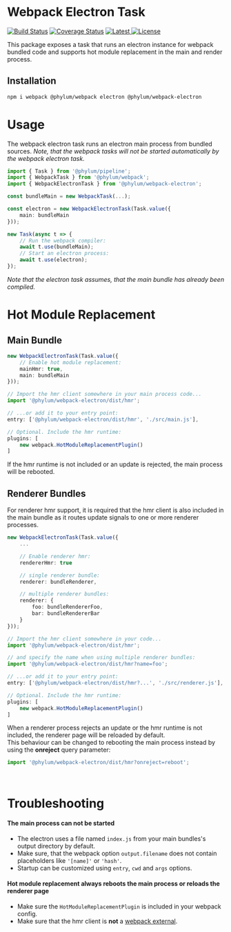 # Webpack Electron Task
[![Build Status](https://travis-ci.com/phylumjs/webpack-electron.svg?branch=master)](https://travis-ci.com/phylumjs/webpack-electron)
[![Coverage Status](https://coveralls.io/repos/github/phylumjs/webpack-electron/badge.svg?branch=master)](https://coveralls.io/github/phylumjs/webpack-electron?branch=master)
[![Latest](https://img.shields.io/npm/v/@phylum/webpack-electron.svg?label=latest) ![License](https://img.shields.io/npm/l/@phylum/webpack-electron.svg?label=license)](https://npmjs.org/package/@phylum/webpack-electron)

This package exposes a task that runs an electron instance for webpack bundled code and supports hot module replacement in the main and render process.

## Installation
```bash
npm i webpack @phylum/webpack electron @phylum/webpack-electron
```

# Usage
The webpack electron task runs an electron main process from bundled sources.
*Note, that the webpack tasks will not be started automatically by the webpack electron task.*

```ts
import { Task } from '@phylum/pipeline';
import { WebpackTask } from '@phylum/webpack';
import { WebpackElectronTask } from '@phylum/webpack-electron';

const bundleMain = new WebpackTask(...);

const electron = new WebpackElectronTask(Task.value({
	main: bundleMain
}));

new Task(async t => {
	// Run the webpack compiler:
	await t.use(bundleMain);
	// Start an electron process:
	await t.use(electron);
});
```
*Note that the electron task assumes, that the main bundle has already been compiled.*

# Hot Module Replacement

## Main Bundle
```ts
new WebpackElectronTask(Task.value({
	// Enable hot module replacement:
	mainHmr: true,
	main: bundleMain
}));
```
```ts
// Import the hmr client somewhere in your main process code...
import '@phylum/webpack-electron/dist/hmr';
```
```ts
// ...or add it to your entry point:
entry: ['@phylum/webpack-electron/dist/hmr', './src/main.js'],

// Optional. Include the hmr runtime:
plugins: [
	new webpack.HotModuleReplacementPlugin()
]
```
If the hmr runtime is not included or an update is rejected, the main process will be rebooted.

## Renderer Bundles
For renderer hmr support, it is required that the hmr client is also included in the main bundle as it routes update signals to one or more renderer processes.
```ts
new WebpackElectronTask(Task.value({
	...

	// Enable renderer hmr:
	rendererHmr: true

	// single renderer bundle:
	renderer: bundleRenderer,

	// multiple renderer bundles:
	renderer: {
		foo: bundleRendererFoo,
		bar: bundleRendererBar
	}
}));
```
```ts
// Import the hmr client somewhere in your code...
import '@phylum/webpack-electron/dist/hmr';

// and specify the name when using multiple renderer bundles:
import '@phylum/webpack-electron/dist/hmr?name=foo';
```
```ts
// ...or add it to your entry point:
entry: ['@phylum/webpack-electron/dist/hmr?...', './src/renderer.js'],

// Optional. Include the hmr runtime:
plugins: [
	new webpack.HotModuleReplacementPlugin()
]
```
When a renderer process rejects an update or the hmr runtime is not included, the renderer page will be reloaded by default.<br>
This behaviour can be changed to rebooting the main process instead by using the **onreject** query parameter:
```ts
import '@phylum/webpack-electron/dist/hmr?onreject=reboot';
```

<br>

# Troubleshooting

#### The main process can not be started
+ The electron uses a file named `index.js` from your main bundles's output directory by default.
+ Make sure, that the webpack option `output.filename` does not contain placeholders like `'[name]'` or `'hash'`.
+ Startup can be customized using `entry`, `cwd` and `args` options.

#### Hot module replacement always reboots the main process or reloads the renderer page
+ Make sure the `HotModuleReplacementPlugin` is included in your webpack config.
+ Make sure that the hmr client is **not** a [webpack external](https://webpack.js.org/configuration/externals/).

